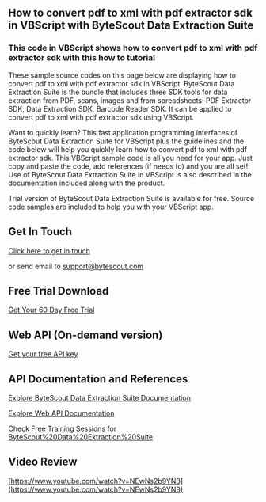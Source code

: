 ## How to convert pdf to xml with pdf extractor sdk in VBScript with ByteScout Data Extraction Suite

### This code in VBScript shows how to convert pdf to xml with pdf extractor sdk with this how to tutorial

These sample source codes on this page below are displaying how to convert pdf to xml with pdf extractor sdk in VBScript. ByteScout Data Extraction Suite is the bundle that includes three SDK tools for data extraction from PDF, scans, images and from spreadsheets: PDF Extractor SDK, Data Extraction SDK, Barcode Reader SDK. It can be applied to convert pdf to xml with pdf extractor sdk using VBScript.

Want to quickly learn? This fast application programming interfaces of ByteScout Data Extraction Suite for VBScript plus the guidelines and the code below will help you quickly learn how to convert pdf to xml with pdf extractor sdk. This VBScript sample code is all you need for your app. Just copy and paste the code, add references (if needs to) and you are all set! Use of ByteScout Data Extraction Suite in VBScript is also described in the documentation included along with the product.

Trial version of ByteScout Data Extraction Suite is available for free. Source code samples are included to help you with your VBScript app.

## Get In Touch

[Click here to get in touch](https://bytescout.zendesk.com/hc/en-us/requests/new?subject=ByteScout%20Data%20Extraction%20Suite%20Question)

or send email to [support@bytescout.com](mailto:support@bytescout.com?subject=ByteScout%20Data%20Extraction%20Suite%20Question) 

## Free Trial Download

[Get Your 60 Day Free Trial](https://bytescout.com/download/web-installer?utm_source=github-readme)

## Web API (On-demand version)

[Get your free API key](https://pdf.co/documentation/api?utm_source=github-readme)

## API Documentation and References

[Explore ByteScout Data Extraction Suite Documentation](https://bytescout.com/documentation/index.html?utm_source=github-readme)

[Explore Web API Documentation](https://pdf.co/documentation/api?utm_source=github-readme)

[Check Free Training Sessions for ByteScout%20Data%20Extraction%20Suite](https://academy.bytescout.com/)

## Video Review

[https://www.youtube.com/watch?v=NEwNs2b9YN8](https://www.youtube.com/watch?v=NEwNs2b9YN8)